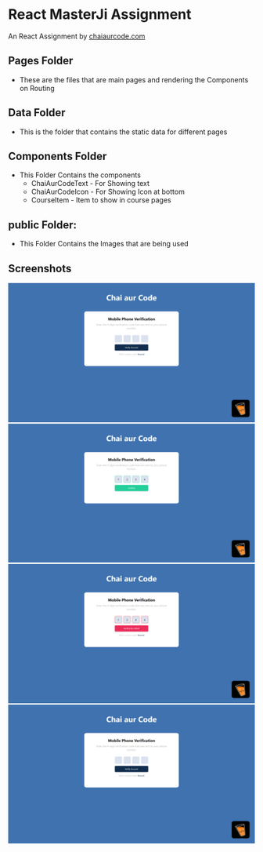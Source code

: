 # React MasterJi Assignment
An React Assignment by [chaiaurcode.com](https://chaiaurcode.com)

## Pages Folder
- These are the files that are main pages and rendering the Components on Routing

## Data Folder
- This is the folder that contains the static data for different pages

## Components Folder
- This Folder Contains the components
    - ChaiAurCodeText - For Showing text
    - ChaiAurCodeIcon - For Showing Icon at bottom
    - CourseItem - Item to show in course pages

## public Folder:
- This Folder Contains the Images that are being used

## Screenshots

![alt text](images/image.png)
![alt text](images/image-1.png)
![alt text](image/image-2.png)
![alt text](images/image.png)